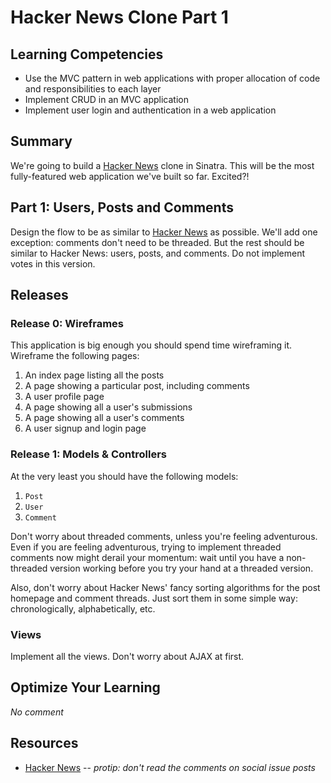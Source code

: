 # Hacker News Clone Part 1

## Learning Competencies

* Use the MVC pattern in web applications with proper allocation of code and
  responsibilities to each layer
* Implement CRUD in an MVC application
* Implement user login and authentication in a web application

## Summary

We're going to build a [Hacker News][] clone in Sinatra.  This will be the most
fully-featured web application we've built so far.  Excited?!

## Part 1: Users, Posts and Comments

Design the flow to be as similar to [Hacker News][] as possible.  We'll add one
exception: comments don't need to be threaded.  But the rest should be similar
to Hacker News: users, posts, and comments.  Do not implement votes in this
version.

## Releases

### Release 0: Wireframes

This application is big enough you should spend time wireframing it.  Wireframe
the following pages:

1. An index page listing all the posts
2. A page showing a particular post, including comments
3. A user profile page
4. A page showing all a user's submissions
5. A page showing all a user's comments
6. A user signup and login page

### Release 1: Models &amp; Controllers

At the very least you should have the following models:

1. `Post`
2. `User`
3. `Comment`

Don't worry about threaded comments, unless you're feeling adventurous.  Even
if you are feeling adventurous, trying to implement threaded comments now might
derail your momentum: wait until you have a non-threaded version working before
you try your hand at a threaded version.

Also, don't worry about Hacker News' fancy sorting algorithms for the post
homepage and comment threads.  Just sort them in some simple way:
chronologically, alphabetically, etc.

### Views

Implement all the views.  Don't worry about AJAX at first.

## Optimize Your Learning

_No comment_

## Resources

* [Hacker News][] -- *protip: don't read the comments on social issue posts*


[Hacker News]: http://news.ycombinator.com
